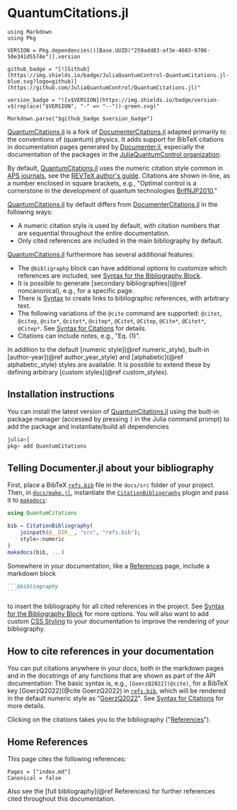 # QuantumCitations.jl

```@eval
using Markdown
using Pkg

VERSION = Pkg.dependencies()[Base.UUID("259add83-af3e-4603-9706-50e341d5574e")].version

github_badge = "[![Github](https://img.shields.io/badge/JuliaQuantumControl-QuantumCitations.jl-blue.svg?logo=github)](https://github.com/JuliaQuantumControl/QuantumCitations.jl)"

version_badge = "![v$VERSION](https://img.shields.io/badge/version-v$(replace("$VERSION", "-" => "--"))-green.svg)"

Markdown.parse("$github_badge $version_badge")
```

[QuantumCitations.jl](https://github.com/JuliaQuantumControl/QuantumCitations.jl) is a fork of [DocumenterCitations.jl](https://github.com/ali-ramadhan/DocumenterCitations.jl) adapted primarily to the conventions of (quantum) physics. It adds support for BibTeX citations in documentation pages generated by [Documenter.jl](https://github.com/JuliaDocs/Documenter.jl), especially the documentation of the packages in the [JuliaQuantumControl organization](https://github.com/JuliaQuantumControl).

By default, [QuantumCitations.jl](https://github.com/JuliaQuantumControl/QuantumCitations.jl) uses the numeric citation style common in [APS journals](https://journals.aps.org), see the [REVTeX author's guide](https://www.ctan.org/tex-archive/macros/latex/contrib/revtex/auguide). Citations are shown in-line, as a number enclosed in square brackets, e.g., "Optimal control is a cornerstone in the development of quantum technologies [BrifNJP2010](@cite)."

[QuantumCitations.jl](https://github.com/JuliaQuantumControl/QuantumCitations.jl) by default differs from [DocumenterCitations.jl](https://github.com/ali-ramadhan/DocumenterCitations.jl) in the following ways:

* A numeric citation style is used by default, with citation numbers that are sequential throughout the entire documentation.
* Only cited references are included in the main bibliography by default.

[QuantumCitations.jl](https://github.com/JuliaQuantumControl/QuantumCitations.jl) furthermore has several additional features:

* The `@bibligraphy` block can have additional options to customize which references are included, see [Syntax for the Bibliography Block](@ref).
* It is possible to generate [secondary bibliographies](@ref noncanonical), e.g., for a specific page.
* There is [Syntax](@ref) to create links to bibliographic references, with arbitrary text.
* The following variations of the `@cite` command are supported: `@citet`, `@citep`, `@cite*`, `@citet*`, `@citep*`, `@Citet`, `@Citep`, `@Cite*`, `@Citet*`, `@Citep*`.  See [Syntax for Citations](@ref) for details.
* Citations can include notes, e.g., "Eq. (1)".

In addition to the default [numeric style](@ref numeric_style), built-in [author-year](@ref author_year_style) and [alphabetic](@ref alphabetic_style) styles are available. It is possible to extend these by defining arbitrary [custom styles](@ref custom_styles).


## Installation instructions

You can install the latest version of [QuantumCitations.jl](https://github.com/JuliaQuantumControl/QuantumCitations.jl) using the built-in package manager (accessed by pressing `]` in the
Julia command prompt) to add the package and instantiate/build all dependencies

```julia
julia>]
pkg> add QuantumCitations
```

## Telling Documenter.jl about your bibliography

First, place a BibTeX [`refs.bib`](./refs.bib) file in the `docs/src` folder of your project.  Then, in [`docs/make.jl`](https://github.com/JuliaQuantumControl/QuantumCitations.jl/blob/master/docs/make.jl), instantiate the [`CitationBibliography`](@ref) plugin and pass it to [`makedocs`](https://documenter.juliadocs.org/stable/lib/public/#Documenter.makedocs):

```julia
using QuantumCitations

bib = CitationBibliography(
    joinpath(@__DIR__, "src", "refs.bib");
    style=:numeric
)
makedocs(bib, ...)
```

Somewhere in your documentation, like a [References](@ref) page, include a markdown block

~~~markdown
```@bibliography
```
~~~

to insert the bibliography for all cited references in the project. See [Syntax for the Bibliography Block](@ref) for more options. You will also want to add custom [CSS Styling](@ref) to your documentation to improve the rendering of your bibliography.

## How to cite references in your documentation

You can put citations anywhere in your docs, both in the markdown pages and in the docstrings of any functions that are shown as part of the API documentation: The basic syntax is, e.g., `[GoerzQ2022](@cite)`, for a BibTeX key [GoerzQ2022](@cite GoerzQ2022) in [`refs.bib`](./refs.bib),  which will be rendered in the default numeric style as "[GoerzQ2022](@cite)".  See [Syntax for Citations](@ref) for more details.

Clicking on the citations takes you to the bibliography ("[References](@ref)").

## Home References

This page cites the following references:

```@bibliography
Pages = ["index.md"]
Canonical = false
```

Also see the [full bibliography](@ref References) for further references cited throughout this documentation.
